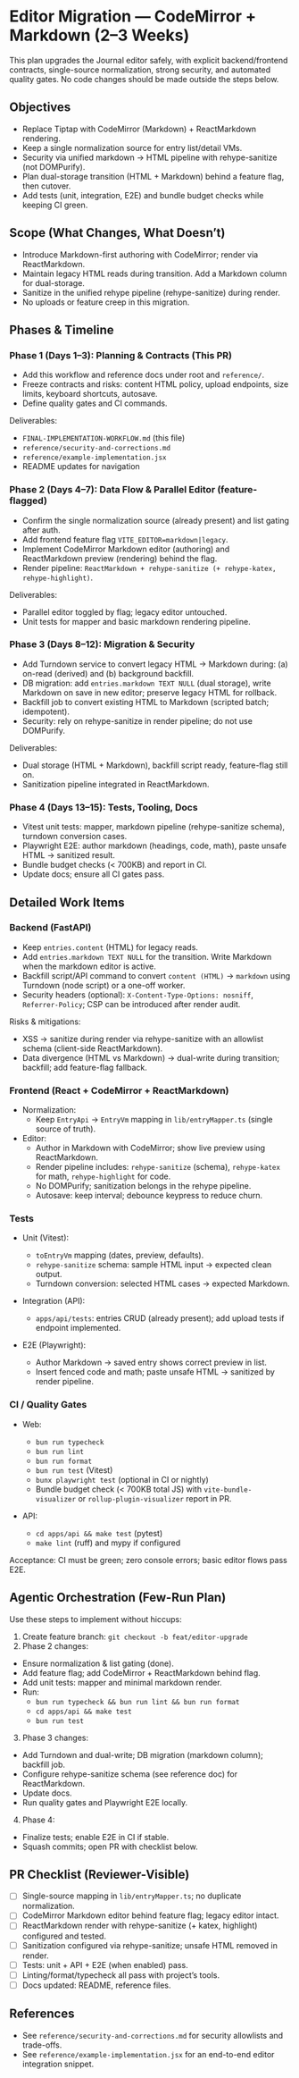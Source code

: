 # Editor Migration — CodeMirror + Markdown (2–3 Weeks)

This plan upgrades the Journal editor safely, with explicit backend/frontend contracts, single-source normalization, strong security, and automated quality gates. No code changes should be made outside the steps below.

## Objectives

- Replace Tiptap with CodeMirror (Markdown) + ReactMarkdown rendering.
- Keep a single normalization source for entry list/detail VMs.
- Security via unified markdown → HTML pipeline with rehype-sanitize (not DOMPurify).
- Plan dual-storage transition (HTML + Markdown) behind a feature flag, then cutover.
- Add tests (unit, integration, E2E) and bundle budget checks while keeping CI green.

## Scope (What Changes, What Doesn’t)

- Introduce Markdown-first authoring with CodeMirror; render via ReactMarkdown.
- Maintain legacy HTML reads during transition. Add a Markdown column for dual-storage.
- Sanitize in the unified rehype pipeline (rehype-sanitize) during render.
- No uploads or feature creep in this migration.

## Phases & Timeline

### Phase 1 (Days 1–3): Planning & Contracts (This PR)

- Add this workflow and reference docs under root and `reference/`.
- Freeze contracts and risks: content HTML policy, upload endpoints, size limits, keyboard shortcuts, autosave.
- Define quality gates and CI commands.

Deliverables:
- `FINAL-IMPLEMENTATION-WORKFLOW.md` (this file)
- `reference/security-and-corrections.md`
- `reference/example-implementation.jsx`
- README updates for navigation

### Phase 2 (Days 4–7): Data Flow & Parallel Editor (feature-flagged)

- Confirm the single normalization source (already present) and list gating after auth.
- Add frontend feature flag `VITE_EDITOR=markdown|legacy`.
- Implement CodeMirror Markdown editor (authoring) and ReactMarkdown preview (rendering) behind the flag.
- Render pipeline: `ReactMarkdown + rehype-sanitize (+ rehype-katex, rehype-highlight)`.

Deliverables:
- Parallel editor toggled by flag; legacy editor untouched.
- Unit tests for mapper and basic markdown rendering pipeline.

### Phase 3 (Days 8–12): Migration & Security

- Add Turndown service to convert legacy HTML → Markdown during: (a) on-read (derived) and (b) background backfill.
- DB migration: add `entries.markdown TEXT NULL` (dual storage), write Markdown on save in new editor; preserve legacy HTML for rollback.
- Backfill job to convert existing HTML to Markdown (scripted batch; idempotent).
- Security: rely on rehype-sanitize in render pipeline; do not use DOMPurify.

Deliverables:
- Dual storage (HTML + Markdown), backfill script ready, feature-flag still on.
- Sanitization pipeline integrated in ReactMarkdown.

### Phase 4 (Days 13–15): Tests, Tooling, Docs

- Vitest unit tests: mapper, markdown pipeline (rehype-sanitize schema), turndown conversion cases.
- Playwright E2E: author markdown (headings, code, math), paste unsafe HTML → sanitized result.
- Bundle budget checks (< 700KB) and report in CI.
- Update docs; ensure all CI gates pass.

## Detailed Work Items

### Backend (FastAPI)

- Keep `entries.content` (HTML) for legacy reads.
- Add `entries.markdown TEXT NULL` for the transition. Write Markdown when the markdown editor is active.
- Backfill script/API command to convert `content (HTML)` → `markdown` using Turndown (node script) or a one-off worker.
- Security headers (optional): `X-Content-Type-Options: nosniff`, `Referrer-Policy`; CSP can be introduced after render audit.

Risks & mitigations:
- XSS → sanitize during render via rehype-sanitize with an allowlist schema (client-side ReactMarkdown).
- Data divergence (HTML vs Markdown) → dual-write during transition; backfill; add feature-flag fallback.

### Frontend (React + CodeMirror + ReactMarkdown)

- Normalization:
  - Keep `EntryApi` → `EntryVm` mapping in `lib/entryMapper.ts` (single source of truth).
- Editor:
  - Author in Markdown with CodeMirror; show live preview using ReactMarkdown.
  - Render pipeline includes: `rehype-sanitize` (schema), `rehype-katex` for math, `rehype-highlight` for code.
  - No DOMPurify; sanitization belongs in the rehype pipeline.
  - Autosave: keep interval; debounce keypress to reduce churn.

### Tests

- Unit (Vitest):
  - `toEntryVm` mapping (dates, preview, defaults).
  - `rehype-sanitize` schema: sample HTML input → expected clean output.
  - Turndown conversion: selected HTML cases → expected Markdown.

- Integration (API):
  - `apps/api/tests`: entries CRUD (already present); add upload tests if endpoint implemented.

- E2E (Playwright):
  - Author Markdown → saved entry shows correct preview in list.
  - Insert fenced code and math; paste unsafe HTML → sanitized by render pipeline.

### CI / Quality Gates

- Web:
  - `bun run typecheck`
  - `bun run lint`
  - `bun run format`
  - `bun run test` (Vitest)
  - `bunx playwright test` (optional in CI or nightly)
  - Bundle budget check (< 700KB total JS) with `vite-bundle-visualizer` or `rollup-plugin-visualizer` report in PR.

- API:
  - `cd apps/api && make test` (pytest)
  - `make lint` (ruff) and mypy if configured

Acceptance: CI must be green; zero console errors; basic editor flows pass E2E.

## Agentic Orchestration (Few-Run Plan)

Use these steps to implement without hiccups:

1) Create feature branch: `git checkout -b feat/editor-upgrade`
2) Phase 2 changes:
- Ensure normalization & list gating (done).
- Add feature flag; add CodeMirror + ReactMarkdown behind flag.
- Add unit tests: mapper and minimal markdown render.
- Run:
  - `bun run typecheck && bun run lint && bun run format`
  - `cd apps/api && make test`
  - `bun run test`
3) Phase 3 changes:
- Add Turndown and dual-write; DB migration (markdown column); backfill job.
- Configure rehype-sanitize schema (see reference doc) for ReactMarkdown.
- Update docs.
- Run quality gates and Playwright E2E locally.
4) Phase 4:
- Finalize tests; enable E2E in CI if stable.
- Squash commits; open PR with checklist below.

## PR Checklist (Reviewer-Visible)

- [ ] Single-source mapping in `lib/entryMapper.ts`; no duplicate normalization.
- [ ] CodeMirror Markdown editor behind feature flag; legacy editor intact.
- [ ] ReactMarkdown render with rehype-sanitize (+ katex, highlight) configured and tested.
- [ ] Sanitization configured via rehype-sanitize; unsafe HTML removed in render.
- [ ] Tests: unit + API + E2E (when enabled) pass.
- [ ] Linting/format/typecheck all pass with project’s tools.
- [ ] Docs updated: README, reference files.

## References

- See `reference/security-and-corrections.md` for security allowlists and trade-offs.
- See `reference/example-implementation.jsx` for an end-to-end editor integration snippet.
